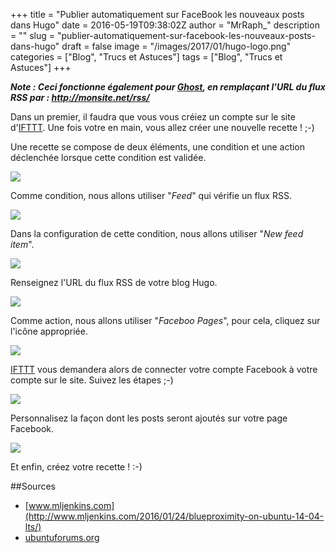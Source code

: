 +++
title = "Publier automatiquement sur FaceBook les nouveaux posts dans Hugo"
date = 2016-05-19T09:38:02Z
author = "MrRaph_"
description = ""
slug = "publier-automatiquement-sur-facebook-les-nouveaux-posts-dans-hugo"
draft = false
image = "/images/2017/01/hugo-logo.png"
categories = ["Blog", "Trucs et Astuces"]
tags = ["Blog", "Trucs et Astuces"]
+++

__*Note : Ceci fonctionne également pour [Ghost](https://ghost.org/fr/), en remplaçant l'URL du flux RSS par : http://monsite.net/rss/*__

Dans un premier, il faudra que vous vous créiez un compte sur le site d'[IFTTT](https://ifttt.com).
Une fois votre en main, vous allez créer une nouvelle recette ! ;-)

Une recette se compose de deux éléments, une condition et une action déclenchée lorsque cette condition est validée.


![](https://techan.fr/images/2016/04/Sélection_010.png)


Comme condition, nous allons utiliser "_Feed_" qui vérifie un flux RSS.

![](https://techan.fr/images/2016/04/Sélection_011.png)

Dans la configuration de cette condition, nous allons utiliser "_New feed item_".

![](https://techan.fr/images/2016/04/Sélection_012.png)

Renseignez l'URL du flux RSS de votre blog Hugo.

![](https://techan.fr/images/2016/04/Sélection_013.png)

Comme action, nous allons utiliser "_Faceboo Pages_", pour cela, cliquez sur l'icône appropriée.

![](https://techan.fr/images/2016/04/Sélection_014.png)

[IFTTT](https://ifttt.com) vous demandera alors de connecter votre compte Facebook à votre compte sur le site. Suivez les étapes ;-)

![](https://techan.fr/images/2016/04/Sélection_015.png)

Personnalisez la façon dont les posts seront ajoutés sur votre page Facebook.

![](https://techan.fr/images/2016/04/Sélection_016.png)

Et enfin, créez votre recette ! :-)

##Sources

* [www.mljenkins.com](http://www.mljenkins.com/2016/01/24/blueproximity-on-ubuntu-14-04-lts/)
* [ubuntuforums.org](http://ubuntuforums.org/showthread.php?t=702372)
